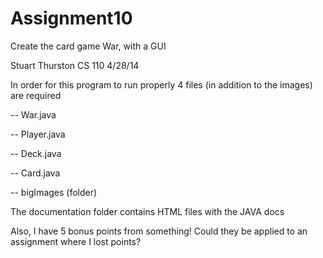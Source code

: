 Assignment10
============

Create the card game War, with a GUI


Stuart Thurston
CS 110
4/28/14


In order for this program to run properly 4 files (in addition to the images) are required

-- War.java

-- Player.java

-- Deck.java

-- Card.java

-- bigImages (folder)




The documentation folder contains HTML files with the JAVA docs

Also, I have 5 bonus points from something! Could they be applied to an assignment where I lost points?
